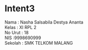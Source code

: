 # Intent3

Nama : Nasha Salsabila Destya Ananta 
<br>
Kelas : XI RPL 2
<br>
No Urut : 18
<br>
NIS :9998690999
<br>
Sekolah : SMK TELKOM MALANG
